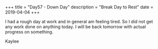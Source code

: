 +++
title = "Day57 - Down Day"
description = "Break Day to Rest"
date = 2019-04-04
+++

I had a rough day at work and in general am feeling tired. So I did not get any
work done on anything today. I will be back tomorrow with actual progress on
something.

Kaylee
